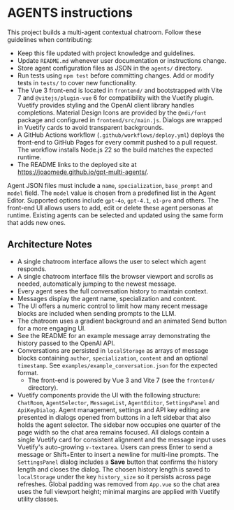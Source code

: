 # AGENTS instructions

This project builds a multi-agent contextual chatroom. Follow these guidelines when contributing:

- Keep this file updated with project knowledge and guidelines.
- Update `README.md` whenever user documentation or instructions change.
- Store agent configuration files as JSON in the `agents/` directory.
- Run tests using `npm test` before committing changes. Add or modify tests in `tests/` to cover new functionality.
- The Vue 3 front-end is located in `frontend/` and bootstrapped with Vite 7 and `@vitejs/plugin-vue` 6 for compatibility with the Vuetify plugin. Vuetify provides styling and the OpenAI client library handles completions. Material Design Icons are provided by the `@mdi/font` package and configured in `frontend/src/main.js`. Dialogs are wrapped in Vuetify cards to avoid transparent backgrounds.
- A GitHub Actions workflow (`.github/workflows/deploy.yml`) deploys the front-end to GitHub Pages for every commit pushed to a pull request.
  The workflow installs Node.js 22 so the build matches the expected runtime.
- The README links to the deployed site at <https://joaomede.github.io/gpt-multi-agents/>.

Agent JSON files must include a `name`, `specialization`, `base_prompt` and `model` field. The `model` value is chosen from a predefined list in the Agent Editor. Supported options include `gpt-4o`, `gpt-4.1`, `o1-pro` and others. The front-end UI allows users to add, edit or delete these agent personas at runtime. Existing agents can be selected and updated using the same form that adds new ones.

## Architecture Notes

- A single chatroom interface allows the user to select which agent responds.
- A single chatroom interface fills the browser viewport and scrolls as needed,
  automatically jumping to the newest message.
- Every agent sees the full conversation history to maintain context.
- Messages display the agent name, specialization and content.
- The UI offers a numeric control to limit how many recent message blocks are
  included when sending prompts to the LLM.
- The chatroom uses a gradient background and an animated Send button for a more engaging UI.
- See the README for an example message array demonstrating the history passed
  to the OpenAI API.
- Conversations are persisted in `localStorage` as arrays of message blocks
  containing `author`, `specialization`, `content` and an optional `timestamp`.
  See `examples/example_conversation.json` for the expected format.
  - The front-end is powered by Vue 3 and Vite 7 (see the `frontend/` directory).
- Vuetify components provide the UI with the following structure: `ChatRoom`,
  `AgentSelector`, `MessageList`, `AgentEditor`, `SettingsPanel` and `ApiKeyDialog`.
  Agent management, settings and API key editing are presented in dialogs opened
  from buttons in a left sidebar that also holds the agent selector. The sidebar
  now occupies one quarter of the page width so the chat area remains focused.
  All dialogs contain a single Vuetify card for consistent alignment and the
  message input uses Vuetify's auto-growing `v-textarea`. Users can press Enter
  to send a message or Shift+Enter to insert a newline for multi-line prompts.
  The `SettingsPanel` dialog includes a **Save** button that confirms the history
  length and closes the dialog. The chosen history length is saved to
  `localStorage` under the key `history_size` so it persists across page refreshes.
  Global padding was removed from `App.vue` so the chat area uses the full
  viewport height; minimal margins are applied with Vuetify utility classes.

